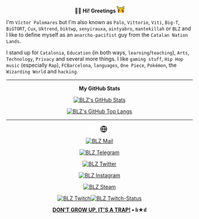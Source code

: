 <p align="center"><b>👋🏼 Hi! Greetings </b><img src="./img/pikachu_wave.gif" width="20"/></p>

I'm `Víctor Palomares` but I'm also known as `Palo`, `Vittorio`, `Viti`, `Big-T`, `BiGTORT`, `Cux`, `Uktrend`, `biktwp`, `senyirauxa`, `aintyabro`, `mantekillah` or `BLZ` and I like to define myself as an `anarcho-pacifist` guy from the `Catalan Nation Lands`.
  
I stand up for `Catalonia`, `Education` (in both ways, `learning`/`teaching`), `Arts`, `Technology`, `Privacy` and several more things. I like `gaming stuff`, `Hip Hop music` (especially `Rap`), `FCBarcelona`, `languages`, `One Piece`, `Pokémon`, the `Wizarding World` and `hacking`.

---
<div align="center">
  
**My GitHub Stats**
  
[![BLZ's GitHub Stats](https://github-readme-stats.vercel.app/api?username=mantekillah&hide=stars,prs,issues,contribs&show_icons=true&hide_border=false&title_color=00ff00&icon_color=f1e05a&bg_color=000000&text_color=ffffff&border_color=00ff00&cache_seconds=1800&custom_title=GitHub+Commits+by+BLZ▼+lı★ıl+•+BLZ's+GitHub+user+rank&disable_animations=boolean)](https://github.com/mantekillah)

[![BLZ's GitHub Top Langs](https://github-readme-stats.vercel.app/api/top-langs/?username=mantekillah&langs_count=10&layout=compact&title_color=ffffff&text_color=00ff00&bg_color=000000&hide_border=false&border_color=00ff00&custom_title=BLZ+•+lı★ıl+•+Most+Used+Languages&disable_animations=boolean)](https://github.com/mantekillah)

---
  
[<img align="center" alt="BLZ website" width="19px" src="./img/globe-dark.png" style="padding-right:10px;" />](https://mantekillah.github.io/palo#gh-dark-mode-only)
[<img align="center" alt="BLZ website" width="19px" src="./img/globe-light.png" style="padding-right:10px;" />](https://mantekillah.github.io/palo#gh-light-mode-only)

[![BLZ Mail](https://img.shields.io/static/v1?label=&message=mantekillah%40pm.me&logo=Protonmail&logoColor=ffffff&color=8b89cc&style=flat-square)](mailto:mantekillah@pm.me)

[![BLZ Telegram](https://img.shields.io/static/v1?label=&message=%40palo_senyirauxa&logo=Telegram&logoColor=26a5e4&color=30363d&style=flat-square)](https://t.me/palo_senyirauxa)

[![BLZ Twitter](https://img.shields.io/static/v1?label=&message=%40aintyabro&logo=Twitter&logoColor=ffffff&color=1da1f2&style=flat-square)](https://twitter.com/intent/follow?original_referer=https%3A%2F%2Fgithub.com%2Fmantekillah&screen_name=aintyabro)

[![BLZ Instagram](https://img.shields.io/static/v1?label=&message=%40blz.reborn&logo=Instagram&logoColor=ffffff&color=e4405f&style=flat-square)](http://instagram.com/blz.reborn)

[![BLZ Steam](https://img.shields.io/static/v1?label=&message=%40mantekillah&logo=Steam&logoColor=000000&color=ffffff&style=flat-square)](https://steamcommunity.com/id/mantekillah)

[![BLZ Twitch](https://img.shields.io/static/v1?label=&message=%40mantekiller&logo=Twitch&color=9146ff&logoColor=ffffff&style=flat-square)](https://twitch.tv/mantekiller)[![BLZ Twitch-Status](https://img.shields.io/twitch/status/mantekiller?label=&style=flat-square)](https://twitch.tv/mantekiller)

**<a href="https://www.youtube.com/watch?v=dQw4w9WgXcQ">DON'T GROW UP, IT'S A TRAP!</a> • lı★ıl**

</div>
